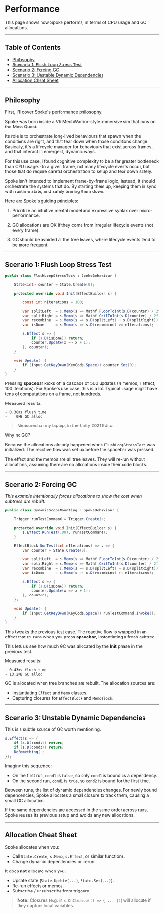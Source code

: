 # Performance

This page shows how Spoke performs, in terms of CPU usage and GC allocations.

---

## Table of Contents

- [Philosophy](#philosophy)
- [Scenario 1: Flush Loop Stress Test](#scenario-1-flush-loop-stress-test)
- [Scenario 2: Forcing GC](#scenario-2-forcing-gc)
- [Scenario 3: Unstable Dynamic Dependencies](#scenario-3-unstable-dynamic-dependencies)
- [Allocation Cheat Sheet](#allocation-cheat-sheet)

---

## Philosophy

First, I'll cover Spoke's performance philosophy.

Spoke was born inside a VR MechWarrior-style immersive sim that runs on the Meta Quest.

Its role is to orchestrate long-lived behaviours that spawn when the conditions are right, and that tear down when those conditions change. Basically, it's a lifecycle manager for behaviours that exist across frames, and that interact in emergent, dynamic ways.

For this use case, I found cognitive complexity to be a far greater bottleneck than CPU usage. On a given frame, not many lifecycle events occur, but those that do require careful orchestration to setup and tear down safely.

Spoke isn't intended to implement frame-by-frame logic; instead, it should orchestrate the systems that do. By starting them up, keeping them in sync with runtime state, and safely tearing them down.

Here are Spoke's guiding principles:

1. Prioritize an intuitive mental model and expressive syntax over micro-performance.

2. GC allocations are OK if they come from irregular lifecycle events (not every frame).

3. GC should be avoided at the tree leaves, where lifecycle events tend to be more frequent.

---

## Scenario 1: Flush Loop Stress Test

```csharp
public class FlushLoopStressTest : SpokeBehaviour {

    State<int> counter = State.Create(0);

    protected override void Init(EffectBuilder s) {

        const int nIterations = 100;

        var splitLeft  = s.Memo(s => Mathf.FloorToInt(s.D(counter) / 2f));
        var splitRight = s.Memo(s => Mathf.CeilToInt(s.D(counter) / 2f));
        var recombine  = s.Memo(s => s.D(splitLeft) + s.D(splitRight));
        var isDone     = s.Memo(s => s.D(recombine) >= nIterations);

        s.Effect(s => {
            if (s.D(isDone)) return;
            counter.Update(x => x + 1);
        }, counter);
    }

    void Update() {
        if (Input.GetKeyDown(KeyCode.Space)) counter.Set(0);
    }
}
```

Pressing **spacebar** kicks off a cascade of 500 updates (4 memos, 1 effect, 100 iterations). For Spoke's use case, this is a lot. Typical usage might have tens of computations on a frame, not hundreds.

Measured results:

```
- 0.38ms flush time
-    0KB GC alloc
```

> Measured on my laptop, in the Unity 2021 Editor

Why no GC?

Because the allocations already happened when `FlushLoopStressTest` was initialized. The reactive flow was set up before the spacebar was pressed.

The effect and the memos are all tree leaves. They will re-run without allocations, assuming there are no allocations inside their code blocks.

---

## Scenario 2: Forcing GC

_This example intentionally forces allocations to show the cost when subtrees are rebuilt._

```csharp
public class DynamicScopeMounting : SpokeBehaviour {

    Trigger runTestCommand = Trigger.Create();

    protected override void Init(EffectBuilder s) {
        s.Effect(RunTest(100), runTestCommand);
    }

    EffectBlock RunTest(int nIterations) => s => {
        var counter = State.Create(0);

        var splitLeft  = s.Memo(s => Mathf.FloorToInt(s.D(counter) / 2f));
        var splitRight = s.Memo(s => Mathf.CeilToInt(s.D(counter) / 2f));
        var recombine  = s.Memo(s => s.D(splitLeft) + s.D(splitRight));
        var isDone     = s.Memo(s => s.D(recombine) >= nIterations);

        s.Effect(s => {
            if (s.D(isDone)) return;
            counter.Update(x => x + 1);
        }, counter);
    };

    void Update() {
        if (Input.GetKeyDown(KeyCode.Space)) runTestCommand.Invoke();
    }
}
```

This tweaks the previous test case. The reactive flow is wrapped in an effect that re-runs when you press **spacebar**, instantiating a fresh subtree.

This lets us see how much GC was allocated by the **Init** phase in the previous test.

Measured results:

```
- 0.43ms flush time
- 13.2KB GC alloc
```

GC is allocated when tree branches are rebuilt. The allocation sources are:

- Instantiating `Effect` and `Memo` classes.
- Capturing closures for `EffectBlock` and `MemoBlock`.

---

## Scenario 3: Unstable Dynamic Dependencies

This is a subtle source of GC worth mentioning.

```csharp
s.Effect(s => {
    if (s.D(cond1)) return;
    if (s.D(cond2)) return;
    DoSomething();
});
```

Imagine this sequence:

- On the first run, `cond1` is `false`, so only `cond1` is bound as a dependency.
- On the second run, `cond1` is `true`, so `cond2` is bound for the first time.

Between runs, the list of dynamic dependencies changes. For newly bound dependencies, Spoke allocates a small closure to track them, causing a small GC allocation.

If the same dependencies are accessed in the same order across runs, Spoke reuses its previous setup and avoids any new allocations.

---

## Allocation Cheat Sheet

Spoke allocates when you:

- Call `State.Create`, `s.Memo`, `s.Effect`, or similar functions.
- Change dynamic dependencies on rerun.

It does **not** allocate when you:

- Update state (`State.Update(...)`, `State.Set(...)`).
- Re-run effects or memos.
- Subscribe / unsubscribe from triggers.

> **Note:** Closures (e.g. in `s.OnCleanup(() => { ... })`) will allocate if they capture local variables.
